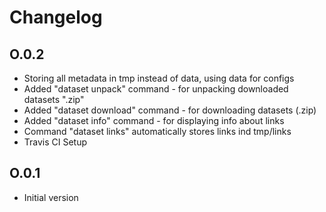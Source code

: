 # Changelog

## O.0.2

- Storing all metadata in tmp instead of data, using data for configs
- Added "dataset unpack" command - for unpacking downloaded datasets ".zip"
- Added "dataset download" command - for downloading datasets (.zip)
- Added "dataset info" command - for displaying info about links
- Command "dataset links" automatically stores links ind tmp/links
- Travis CI Setup

## O.0.1

- Initial version